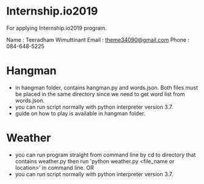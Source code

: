 # Internship.io2019

For applying Internship.io2019 program.

Name : Teeradham Wimuttinant
Email : theme34090@gmail.com
Phone : 084-648-5225

# Hangman
- in hangman folder, contains hangman.py and words.json. Both files must be placed in the same directory since we need to get word list from words.json.
- you can run script normally with python interpreter version 3.7.
- guide on how to play is available in hangman folder.

# Weather
- you can run program straight from command line by cd to directory that contains weather.py then run 'python weather.py <file_name or location>' in command line.
OR
- you can run script normally with python interpreter version 3.7.
